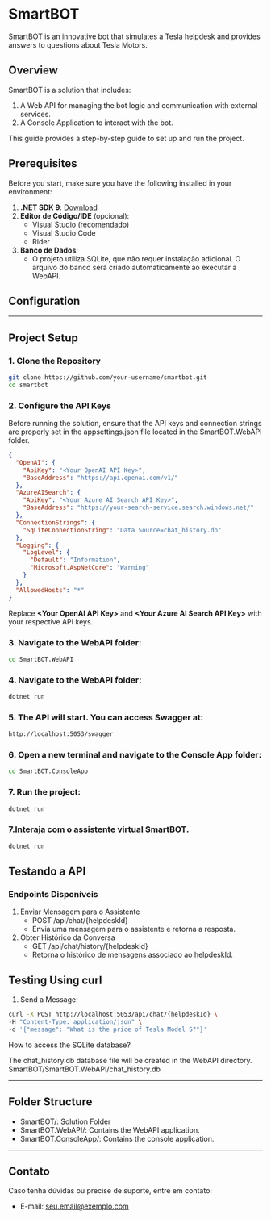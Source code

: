 # SmartBOT 

SmartBOT is an innovative bot that simulates a Tesla helpdesk and provides answers to questions about Tesla Motors.


## Overview

SmartBOT is a solution that includes:
1. A Web API for managing the bot logic and communication with external services.
2. A Console Application to interact with the bot.

This guide provides a step-by-step guide to set up and run the project.


## Prerequisites

Before you start, make sure you have the following installed in your environment:

1. **.NET SDK 9**: [Download](https://dotnet.microsoft.com/download/dotnet/9.0)
2. **Editor de Código/IDE** (opcional):
   - Visual Studio (recomendado)
   - Visual Studio Code
   - Rider
3. **Banco de Dados**:
   - O projeto utiliza SQLite, que não requer instalação adicional. O arquivo do banco será criado automaticamente ao executar a WebAPI.



## Configuration




---


## **Project Setup**

### 1. Clone the Repository
```bash
git clone https://github.com/your-username/smartbot.git
cd smartbot
```
### 2. Configure the API Keys
Before running the solution, ensure that the API keys and connection strings are properly set in the appsettings.json file located in the SmartBOT.WebAPI folder.

```json
{
  "OpenAI": {
    "ApiKey": "<Your OpenAI API Key>",
    "BaseAddress": "https://api.openai.com/v1/"
  },
  "AzureAISearch": {
    "ApiKey": "<Your Azure AI Search API Key>",
    "BaseAddress": "https://your-search-service.search.windows.net/"
  },
  "ConnectionStrings": {
    "SqLiteConnectionString": "Data Source=chat_history.db"
  },
  "Logging": {
    "LogLevel": {
      "Default": "Information",
      "Microsoft.AspNetCore": "Warning"
    }
  },
  "AllowedHosts": "*"
}
```
Replace **\<Your OpenAI API Key\>** and **\<Your Azure AI Search API Key\>** with your respective API keys.

### 3. Navigate to the WebAPI folder:
```bash
cd SmartBOT.WebAPI
```

### 4. Navigate to the WebAPI folder:
```bash
dotnet run
```

### 5. The API will start. You can access Swagger at:
```bash
http://localhost:5053/swagger
```

### 6. Open a new terminal and navigate to the Console App folder:
```bash
cd SmartBOT.ConsoleApp
```

### 7. Run the project:
```bash
dotnet run
```

### 7.Interaja com o assistente virtual SmartBOT.
```bash
dotnet run
```



## Testando a API

### Endpoints Disponíveis
1. Enviar Mensagem para o Assistente
   - POST /api/chat/{helpdeskId}
   - Envia uma mensagem para o assistente e retorna a resposta.
2. Obter Histórico da Conversa
   - GET /api/chat/history/{helpdeskId}
   - Retorna o histórico de mensagens associado ao helpdeskId.


## Testing Using curl
1. Send a Message:
```bash
curl -X POST http://localhost:5053/api/chat/{helpdeskId} \
-H "Content-Type: application/json" \
-d '{"message": "What is the price of Tesla Model S?"}'

```
How to access the SQLite database?

The chat_history.db database file will be created in the WebAPI directory.
SmartBOT/SmartBOT.WebAPI/chat_history.db

---

## Folder Structure
   - SmartBOT/: Solution Folder 
   - SmartBOT.WebAPI/: Contains the WebAPI application.
   - SmartBOT.ConsoleApp/: Contains the console application.
   
---


    
## Contato
Caso tenha dúvidas ou precise de suporte, entre em contato:
   - E-mail: seu.email@exemplo.com


















